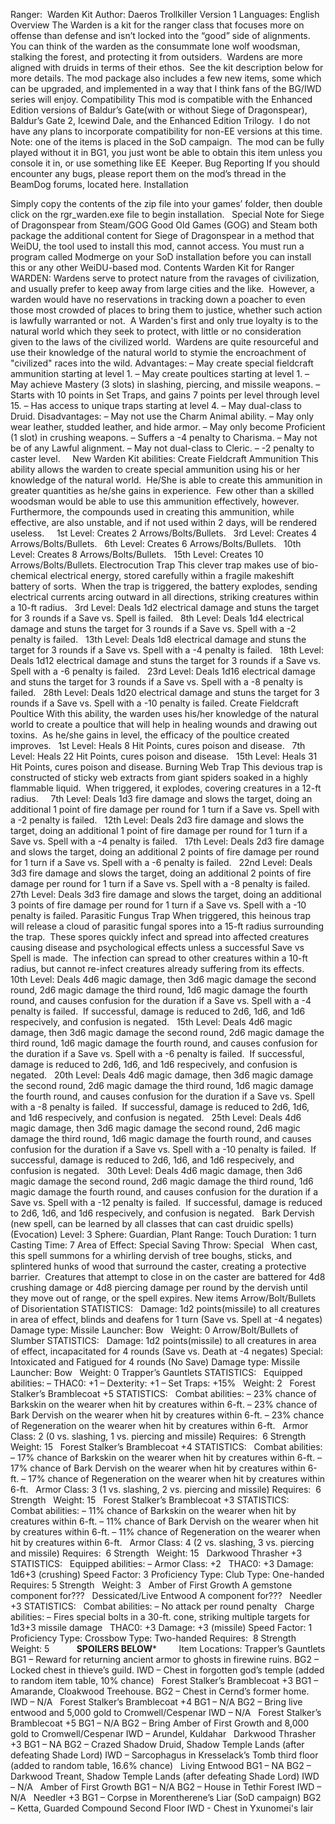 Ranger:  Warden Kit
Author: Daeros Trollkiller
Version 1
Languages: English
Overview
The Warden is a kit for the ranger class that focuses more on offense than defense and isn’t locked into the “good” side of alignments.  You can think of the warden as the consummate lone wolf woodsman, stalking the forest, and protecting it from outsiders.  Wardens are more aligned with druids in terms of their ethos.  See the kit description below for more details.
The mod package also includes a few new items, some which can be upgraded, and implemented in a way that I think fans of the BG/IWD series will enjoy.
Compatibility
This mod is compatible with the Enhanced Edition versions of Baldur’s Gate(with or without Siege of Dragonspear), Baldur’s Gate 2, Icewind Dale, and the Enhanced Edition Trilogy.  I do not have any plans to incorporate compatibility for non-EE versions at this time.
Note: one of the items is placed in the SoD campaign.  The mod can be fully played without it in BG1, you just wont be able to obtain this item unless you console it in, or use something like EE  Keeper.
Bug Reporting
If you should encounter any bugs, please report them on the mod’s thread in the BeamDog forums, located here.
Installation

Simply copy the contents of the zip file into your games’ folder, then double click on the rgr_warden.exe file to begin installation. 
 
Special Note for Siege of Dragonspear from Steam/GOG
Good Old Games (GOG) and Steam both package the additional content for Siege of Dragonspear in a method that WeiDU, the tool used to install this mod, cannot access. You must run a program called Modmerge on your SoD installation before you can install this or any other WeiDU-based mod. 
Contents
Warden Kit for Ranger
WARDEN: Wardens serve to protect nature from the ravages of civilization, and usually prefer to keep away from large cities and the like.  However, a warden would have no reservations in tracking down a poacher to even those most crowded of places to bring them to justice, whether such action is lawfully warranted or not.  A Warden's first and only true loyalty is to the natural world which they seek to protect, with little or no consideration given to the laws of the civilized world.  Wardens are quite resourceful and use their knowledge of the natural world to stymie the encroachment of "civilized" races into the wild.
Advantages:
– May create special fieldcraft ammunition starting at level 1.
– May create poultices starting at level 1.
– May achieve Mastery (3 slots) in slashing, piercing, and missile weapons.
– Starts with 10 points in Set Traps, and gains 7 points per level through level 15.
– Has access to unique traps starting at level 4.
– May dual-class to Druid.
Disadvantages:
– May not use the Charm Animal ability.
– May only wear leather, studded leather, and hide armor.
– May only become Proficient (1 slot) in crushing weapons. 
– Suffers a -4 penalty to Charisma.
– May not be of any Lawful alignment.
– May not dual-class to Cleric.
– -2 penalty to caster level.
 
 
New Warden Kit abilities: 
Create Fieldcraft Ammunition
This ability allows the warden to create special ammunition using his or her knowledge of the natural world.  He/She is able to create this ammunition in greater quantities as he/she gains in experience.  Few other than a skilled woodsman would be able to use this ammunition effectively, however.  Furthermore, the compounds used in creating this ammunition, while effective, are also unstable, and if not used within 2 days, will be rendered useless.
 
  1st Level: Creates 2 Arrows/Bolts/Bullets.
  3rd Level: Creates 4 Arrows/Bolts/Bullets.
  6th Level: Creates 6 Arrows/Bolts/Bullets.
  10th Level: Creates 8 Arrows/Bolts/Bullets.
  15th Level: Creates 10 Arrows/Bolts/Bullets.
Electrocution Trap
This clever trap makes use of bio-chemical electrical energy, stored carefully within a fragile makeshift battery of sorts.  When the trap is triggered, the battery explodes, sending electrical currents arcing outward in all directions, striking creatures within a 10-ft radius.
  3rd Level: Deals 1d2 electrical damage and stuns the target for 3 rounds if a Save vs. Spell is failed.
  8th Level: Deals 1d4 electrical damage and stuns the target for 3 rounds if a Save vs. Spell with a -2 penalty is failed.
  13th Level: Deals 1d8 electrical damage and stuns the target for 3 rounds if a Save vs. Spell with a -4 penalty is failed.
  18th Level: Deals 1d12 electrical damage and stuns the target for 3 rounds if a Save vs. Spell with a -6 penalty is failed.
  23rd Level: Deals 1d16 electrical damage and stuns the target for 3 rounds if a Save vs. Spell with a -8 penalty is failed.
  28th Level: Deals 1d20 electrical damage and stuns the target for 3 rounds if a Save vs. Spell with a -10 penalty is failed.
Create Fieldcraft Poultice
With this ability, the warden uses his/her knowledge of the natural world to create a poultice that will help in healing wounds and drawing out toxins.  As he/she gains in level, the efficacy of the poultice created improves.
  1st Level: Heals 8 Hit Points, cures poison and disease.
  7th Level: Heals 22 Hit Points, cures poison and disease.
  15th Level: Heals 31 Hit Points, cures poison and disease.
Burning Web Trap
This devious trap is constructed of sticky web extracts from giant spiders soaked in a highly flammable liquid.  When triggered, it explodes, covering creatures in a 12-ft radius.
 
  7th Level: Deals 1d3 fire damage and slows the target, doing an additional 1 point of fire damage per round for 1 turn if a Save vs. Spell with a -2 penalty is failed.
  12th Level: Deals 2d3 fire damage and slows the target, doing an additional 1 point of fire damage per round for 1 turn if a Save vs. Spell with a -4 penalty is failed.
  17th Level: Deals 2d3 fire damage and slows the target, doing an additional 2 points of fire damage per round for 1 turn if a Save vs. Spell with a -6 penalty is failed.
  22nd Level: Deals 3d3 fire damage and slows the target, doing an additional 2 points of fire damage per round for 1 turn if a Save vs. Spell with a -8 penalty is failed.
  27th Level: Deals 3d3 fire damage and slows the target, doing an additional 3 points of fire damage per round for 1 turn if a Save vs. Spell with a -10 penalty is failed.
Parasitic Fungus Trap
When triggered, this heinous trap will release a cloud of parasitic fungal spores into a 15-ft radius surrounding the trap.  These spores quickly infect and spread into affected creatures causing disease and psychological effects unless a successful Save vs Spell is made.  The infection can spread to other creatures within a 10-ft radius, but cannot re-infect creatures already suffering from its effects.
  10th Level: Deals 4d6 magic damage, then 3d6 magic damage the second round, 2d6 magic damage the third round, 1d6 magic damage the fourth round, and causes confusion for the duration if a Save vs. Spell with a -4 penalty is failed.  If successful, damage is reduced to 2d6, 1d6, and 1d6 respecively, and confusion is negated.
  15th Level: Deals 4d6 magic damage, then 3d6 magic damage the second round, 2d6 magic damage the third round, 1d6 magic damage the fourth round, and causes confusion for the duration if a Save vs. Spell with a -6 penalty is failed.  If successful, damage is reduced to 2d6, 1d6, and 1d6 respecively, and confusion is negated.
  20th Level: Deals 4d6 magic damage, then 3d6 magic damage the second round, 2d6 magic damage the third round, 1d6 magic damage the fourth round, and causes confusion for the duration if a Save vs. Spell with a -8 penalty is failed.  If successful, damage is reduced to 2d6, 1d6, and 1d6 respecively, and confusion is negated.
  25th Level: Deals 4d6 magic damage, then 3d6 magic damage the second round, 2d6 magic damage the third round, 1d6 magic damage the fourth round, and causes confusion for the duration if a Save vs. Spell with a -10 penalty is failed.  If successful, damage is reduced to 2d6, 1d6, and 1d6 respecively, and confusion is negated.
  30th Level: Deals 4d6 magic damage, then 3d6 magic damage the second round, 2d6 magic damage the third round, 1d6 magic damage the fourth round, and causes confusion for the duration if a Save vs. Spell with a -12 penalty is failed.  If successful, damage is reduced to 2d6, 1d6, and 1d6 respecively, and confusion is negated.
 
Bark Dervish (new spell, can be learned by all classes that can cast druidic spells)
(Evocation)
Level: 3
Sphere: Guardian, Plant 
Range: Touch 
Duration: 1 turn
Casting Time: 7 
Area of Effect: Special
Saving Throw: Special
 
When cast, this spell summons for a whirling dervish of tree boughs, sticks, and splintered hunks of wood that surround the caster, creating a protective barrier.  Creatures that attempt to close in on the caster are battered for 4d8 crushing damage or 4d8 piercing damage per round by the dervish until they move out of range, or the spell expires.
New items
Arrow/Bolt/Bullets of Disorientation
STATISTICS:
 
Damage: 1d2 points(missile) to all creatures in area of effect, blinds and deafens for 1 turn (Save vs. Spell at -4 negates)
Damage type: Missile
Launcher: Bow
 
Weight: 0
Arrow/Bolt/Bullets of Slumber
STATISTICS:
 
Damage: 1d2 points(missile) to all creatures in area of effect, incapacitated for 4 rounds (Save vs. Death at -4 negates)
Special: Intoxicated and Fatigued for 4 rounds (No Save)
Damage type: Missile
Launcher: Bow
 
Weight: 0
Trapper’s Gauntlets
STATISTICS:
 
Equipped abilities:
– THAC0: +1
– Dexterity: +1
– Set Traps: +15%
 
Weight: 2
 
Forest Stalker’s Bramblecoat +5
STATISTICS:
 
Combat abilities:
– 23% chance of Barkskin on the wearer when hit by creatures within 6-ft.
– 23% chance of Bark Dervish on the wearer when hit by creatures within 6-ft.
– 23% chance of Regeneration on the wearer when hit by creatures within 6-ft.
 
Armor Class: 2 (0 vs. slashing, 1 vs. piercing and missile)
Requires:
 6 Strength
 
Weight: 15
 
Forest Stalker’s Bramblecoat +4
STATISTICS:
 
Combat abilities:
– 17% chance of Barkskin on the wearer when hit by creatures within 6-ft.
– 17% chance of Bark Dervish on the wearer when hit by creatures within 6-ft.
– 17% chance of Regeneration on the wearer when hit by creatures within 6-ft.
 
Armor Class: 3 (1 vs. slashing, 2 vs. piercing and missile)
Requires:
 6 Strength
 
Weight: 15
 
Forest Stalker’s Bramblecoat +3
STATISTICS:
 
Combat abilities:
– 11% chance of Barkskin on the wearer when hit by creatures within 6-ft.
– 11% chance of Bark Dervish on the wearer when hit by creatures within 6-ft.
– 11% chance of Regeneration on the wearer when hit by creatures within 6-ft.
 
Armor Class: 4 (2 vs. slashing, 3 vs. piercing and missile)
Requires:
 6 Strength
 
Weight: 15
 
Darkwood Thrasher +3
STATISTICS:
 
Equipped abilities:
– Armor Class: +2
 
THAC0: +3 
Damage: 1d6+3 (crushing) 
Speed Factor: 3 
Proficiency Type: Club 
Type: One-handed 
Requires: 
5 Strength
 
Weight: 3
 
Amber of First Growth
A gemstone component for???
 
Dessicated/Live Entwood
A component for???
 
Needler +3
STATISTICS:
 
Combat abilities:
– No attack per round penalty
 
Charge abilities:
– Fires special bolts in a 30-ft. cone, striking multiple targets for 1d3+3 missile damage
 
THAC0: +3
Damage: +3 (missile)
Speed Factor: 1
Proficiency Type: Crossbow
Type: Two-handed
Requires:
 8 Strength
 
Weight: 5
 
 
 
 
 
**********SPOILERS BELOW***********
 
 
 
 
Item Locations:
Trapper’s Gauntlets
BG1 – Reward for returning ancient armor to ghosts in firewine ruins.
BG2 – Locked chest in thieve’s guild.
IWD – Chest in forgotten god’s temple (added to random item table, 10% chance)
 
Forest Stalker’s Bramblecoat +3
BG1 – Amarande, Cloakwood Treehouse.
BG2 – Chest in Cernd’s former home.
IWD – N/A
 
Forest Stalker’s Bramblecoat +4
BG1 – N/A
BG2 – Bring live entwood and 5,000 gold to Cromwell/Cespenar
IWD – N/A
 
Forest Stalker’s Bramblecoat +5
BG1 – N/A
BG2 – Bring Amber of First Growth and 8,000 gold to Cromwell/Cespenar
IWD – Arundel, Kuldahar
 
Darkwood Thrasher +3
BG1 – NA
BG2 – Crazed Shadow Druid, Shadow Temple Lands (after defeating Shade Lord)
IWD – Sarcophagus in Kresselack’s Tomb third floor (added to random table, 16.6% chance)
 
Living Entwood
BG1 – NA
BG2 – Darkwood Treant, Shadow Temple Lands (after defeating Shade Lord)
IWD – N/A
 
Amber of First Growth
BG1 – N/A
BG2 – House in Tethir Forest
IWD – N/A
 
Needler +3
BG1 – Corpse in Morentherene’s Liar (SoD campaign)
BG2 – Ketta, Guarded Compound Second Floor
IWD - Chest in Yxunomei's lair
 
